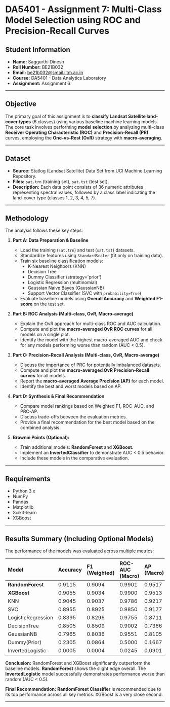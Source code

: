 # DA5401 - Assignment 7: Multi-Class Model Selection using ROC and Precision-Recall Curves

## Student Information

- **Name:** Saggurthi Dinesh  
- **Roll Number:** BE21B032  
- **Email:** [be21b032@smail.iitm.ac.in](mailto:be21b032@smail.iitm.ac.in)  
- **Course:** DA5401 - Data Analytics Laboratory  
- **Assignment:** Assignment 6  

---

## Objective

The primary goal of this assignment is to **classify Landsat Satellite land-cover types** (6 classes) using various baseline machine learning models. The core task involves performing **model selection** by analyzing multi-class **Receiver Operating Characteristic (ROC)** and **Precision-Recall (PR)** curves, employing the **One-vs-Rest (OvR)** strategy with **macro-averaging**.

---

## Dataset

-   **Source:** Statlog (Landsat Satellite) Data Set from UCI Machine Learning Repository.
-   **Files:** `sat.trn` (training set), `sat.tst` (test set).
-   **Description:** Each data point consists of 36 numeric attributes representing spectral values, followed by a class label indicating the land-cover type (classes 1, 2, 3, 4, 5, 7).

---

## Methodology

The analysis follows these key steps:

1.  **Part A: Data Preparation & Baseline**
    * Load the training (`sat.trn`) and test (`sat.tst`) datasets.
    * Standardize features using `StandardScaler` (fit only on training data).
    * Train six baseline classification models:
        * K-Nearest Neighbors (KNN)
        * Decision Tree
        * Dummy Classifier (strategy='prior')
        * Logistic Regression (multinomial)
        * Gaussian Naive Bayes (GaussianNB)
        * Support Vector Classifier (SVC with `probability=True`)
    * Evaluate baseline models using **Overall Accuracy** and **Weighted F1-score** on the test set.

2.  **Part B: ROC Analysis (Multi-class, OvR, Macro-average)**
    * Explain the OvR approach for multi-class ROC and AUC calculation.
    * Compute and plot the **macro-averaged OvR ROC curves** for all models on a single plot.
    * Identify the model with the highest macro-averaged AUC and check for any models performing worse than random (AUC < 0.5).

3.  **Part C: Precision-Recall Analysis (Multi-class, OvR, Macro-average)**
    * Discuss the importance of PRC for potentially imbalanced datasets.
    * Compute and plot the **macro-averaged OvR Precision-Recall curves** for all models.
    * Report the **macro-averaged Average Precision (AP)** for each model.
    * Identify the best and worst models based on AP.

4.  **Part D: Synthesis & Final Recommendation**
    * Compare model rankings based on Weighted F1, ROC-AUC, and PRC-AP.
    * Discuss trade-offs between the evaluation metrics.
    * Provide a final recommendation for the best model based on the combined analysis.

5.  **Brownie Points (Optional):**
    * Train additional models: **RandomForest** and **XGBoost**.
    * Implement an **InvertedClassifier** to demonstrate AUC < 0.5 behavior.
    * Include these models in the comparative evaluation.

---

## Requirements

-   Python 3.x
-   NumPy
-   Pandas
-   Matplotlib
-   Scikit-learn
-   XGBoost

---

## Results Summary (Including Optional Models)

The performance of the models was evaluated across multiple metrics:

| Model              | Accuracy | F1 (Weighted) | ROC-AUC (Macro) | AP (Macro) |
| :----------------- | :------- | :------------ | :-------------- | :--------- |
| **RandomForest**   | 0.9115   | 0.9094        | 0.9901          | 0.9517     |
| **XGBoost**        | 0.9055   | 0.9034        | 0.9900          | 0.9513     |
| KNN                | 0.9045   | 0.9037        | 0.9786          | 0.9217     |
| SVC                | 0.8955   | 0.8925        | 0.9850          | 0.9177     |
| LogisticRegression | 0.8395   | 0.8296        | 0.9755          | 0.8711     |
| DecisionTree       | 0.8505   | 0.8509        | 0.9002          | 0.7366     |
| GaussianNB         | 0.7965   | 0.8036        | 0.9551          | 0.8105     |
| Dummy(Prior)       | 0.2305   | 0.0864        | 0.5000          | 0.1667     |
| InvertedLogistic   | 0.0005   | 0.0004        | 0.0245          | 0.0901     |

**Conclusion:** RandomForest and XGBoost significantly outperform the baseline models. **RandomForest** shows the slight edge overall. The **InvertedLogistic** model successfully demonstrates performance worse than random (AUC < 0.5).

**Final Recommendation:** **RandomForest Classifier** is recommended due to its top performance across all key metrics. XGBoost is a very close second.

---
